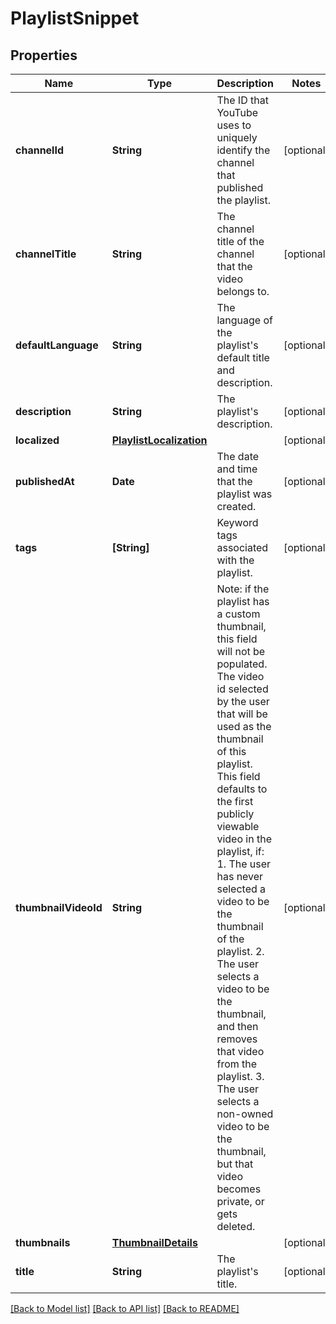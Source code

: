 # PlaylistSnippet

## Properties
Name | Type | Description | Notes
------------ | ------------- | ------------- | -------------
**channelId** | **String** | The ID that YouTube uses to uniquely identify the channel that published the playlist. | [optional] 
**channelTitle** | **String** | The channel title of the channel that the video belongs to. | [optional] 
**defaultLanguage** | **String** | The language of the playlist&#39;s default title and description. | [optional] 
**description** | **String** | The playlist&#39;s description. | [optional] 
**localized** | [**PlaylistLocalization**](PlaylistLocalization.md) |  | [optional] 
**publishedAt** | **Date** | The date and time that the playlist was created. | [optional] 
**tags** | **[String]** | Keyword tags associated with the playlist. | [optional] 
**thumbnailVideoId** | **String** | Note: if the playlist has a custom thumbnail, this field will not be populated. The video id selected by the user that will be used as the thumbnail of this playlist. This field defaults to the first publicly viewable video in the playlist, if: 1. The user has never selected a video to be the thumbnail of the playlist. 2. The user selects a video to be the thumbnail, and then removes that video from the playlist. 3. The user selects a non-owned video to be the thumbnail, but that video becomes private, or gets deleted. | [optional] 
**thumbnails** | [**ThumbnailDetails**](ThumbnailDetails.md) |  | [optional] 
**title** | **String** | The playlist&#39;s title. | [optional] 

[[Back to Model list]](../README.md#documentation-for-models) [[Back to API list]](../README.md#documentation-for-api-endpoints) [[Back to README]](../README.md)


